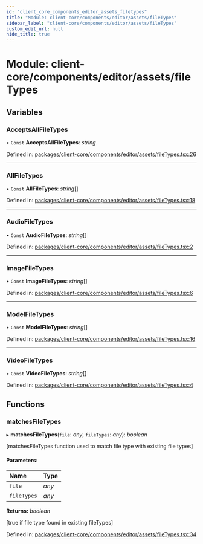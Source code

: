 ```yaml
---
id: "client_core_components_editor_assets_filetypes"
title: "Module: client-core/components/editor/assets/fileTypes"
sidebar_label: "client-core/components/editor/assets/fileTypes"
custom_edit_url: null
hide_title: true
---
```


# Module: client-core/components/editor/assets/fileTypes

## Variables

### AcceptsAllFileTypes

• `Const` **AcceptsAllFileTypes**: *string*

Defined in: [packages/client-core/components/editor/assets/fileTypes.tsx:26](https://github.com/xr3ngine/xr3ngine/blob/9d253dc38/packages/client-core/components/editor/assets/fileTypes.tsx#L26)

___

### AllFileTypes

• `Const` **AllFileTypes**: *string*[]

Defined in: [packages/client-core/components/editor/assets/fileTypes.tsx:18](https://github.com/xr3ngine/xr3ngine/blob/9d253dc38/packages/client-core/components/editor/assets/fileTypes.tsx#L18)

___

### AudioFileTypes

• `Const` **AudioFileTypes**: *string*[]

Defined in: [packages/client-core/components/editor/assets/fileTypes.tsx:2](https://github.com/xr3ngine/xr3ngine/blob/9d253dc38/packages/client-core/components/editor/assets/fileTypes.tsx#L2)

___

### ImageFileTypes

• `Const` **ImageFileTypes**: *string*[]

Defined in: [packages/client-core/components/editor/assets/fileTypes.tsx:6](https://github.com/xr3ngine/xr3ngine/blob/9d253dc38/packages/client-core/components/editor/assets/fileTypes.tsx#L6)

___

### ModelFileTypes

• `Const` **ModelFileTypes**: *string*[]

Defined in: [packages/client-core/components/editor/assets/fileTypes.tsx:16](https://github.com/xr3ngine/xr3ngine/blob/9d253dc38/packages/client-core/components/editor/assets/fileTypes.tsx#L16)

___

### VideoFileTypes

• `Const` **VideoFileTypes**: *string*[]

Defined in: [packages/client-core/components/editor/assets/fileTypes.tsx:4](https://github.com/xr3ngine/xr3ngine/blob/9d253dc38/packages/client-core/components/editor/assets/fileTypes.tsx#L4)

## Functions

### matchesFileTypes

▸ **matchesFileTypes**(`file`: *any*, `fileTypes`: *any*): *boolean*

[matchesFileTypes function used to match file type with existing file types]

#### Parameters:

Name | Type |
:------ | :------ |
`file` | *any* |
`fileTypes` | *any* |

**Returns:** *boolean*

[true if file type found in existing fileTypes]

Defined in: [packages/client-core/components/editor/assets/fileTypes.tsx:34](https://github.com/xr3ngine/xr3ngine/blob/9d253dc38/packages/client-core/components/editor/assets/fileTypes.tsx#L34)
